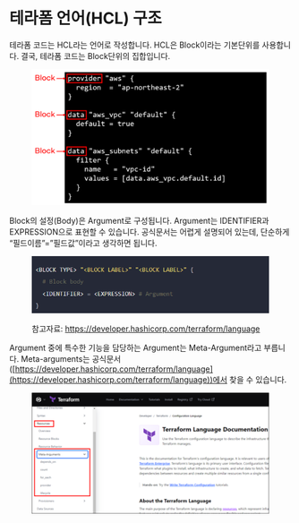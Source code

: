 # 테라폼 언어(HCL) 구조

테라폼 코드는 HCL라는 언어로 작성합니다. HCL은 Block이라는 기본단위를 사용합니다. 결국, 테라폼 코드는 Block단위의 집합입니다.

<figure><img src="../../.gitbook/assets/image (2) (3) (2).png" alt=""><figcaption></figcaption></figure>



Block의 설정(Body)은 Argument로 구성됩니다. Argument는 IDENTIFIER과 EXPRESSION으로 표현할 수 있습니다. 공식문서는 어렵게 설명되어 있는데, 단순하게 “필드이름”=”필드값”이라고 생각하면 됩니다.

<figure><img src="../../.gitbook/assets/image (5).png" alt=""><figcaption><p>참고자료: <a href="https://developer.hashicorp.com/terraform/language">https://developer.hashicorp.com/terraform/language</a></p></figcaption></figure>



Argument 중에 특수한 기능을 담당하는 Argument는 Meta-Argument라고 부릅니다. Meta-arguments는 공식문서([https://developer.hashicorp.com/terraform/language](https://developer.hashicorp.com/terraform/language))에서 찾을 수 있습니다.

<figure><img src="../../.gitbook/assets/image (20).png" alt=""><figcaption></figcaption></figure>

